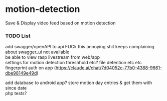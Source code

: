 # motion-detection
Save &amp; Display video feed based on motion detection


### TODO List
add swagger/openAPI to api FUCk this annoying shit keeps complaining about swagger_ui not available \
be able to view rasp livestream from web/app\
settings for motion detection threshhold etc? file detention etc etc\
fingerprint auth on app (https://claude.ai/chat/7d04052c-77b0-4388-9661-dbe98149e49d)

 add database to android app? store motion day entries & get them with since date\
php tests?